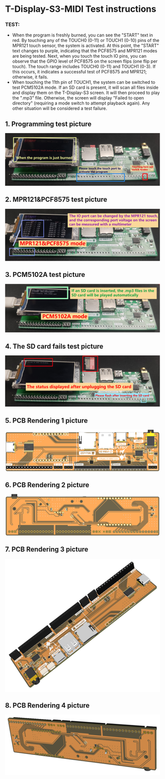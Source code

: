<!--
 * @Description:T-Display-S3-MIDI Test instructions
 * @version: V1.0.0
 * @Author: LILYGO_L
 * @Date: 2023-07-10 11:24:19
 * @LastEditors: LILYGO_L
 * @LastEditTime: 2023-07-13 19:23:28
 * @License: GPL 3.0
-->
# T-Display-S3-MIDI Test instructions

### TEST:
* When the program is freshly burned, you can see the "START" text in red. By touching any of the TOUCH0 (0-11) or TOUCH1 (0-10) pins of the MPR121 touch sensor, the system is activated. At this point, the "START" text changes to purple, indicating that the PCF8575 and MPR121 modes are being tested. Next, when you touch the touch IO pins, you can observe that the GPIO level of PCF8575 on the screen flips (one flip per touch). The touch range includes TOUCH0 (0-11) and TOUCH1 (0-3). If this occurs, it indicates a successful test of PCF8575 and MPR121; otherwise, it fails.
* When touching the 11th pin of TOUCH1, the system can be switched to test PCM5102A mode. If an SD card is present, it will scan all files inside and display them on the T-Display-S3 screen. It will then proceed to play the ".mp3" file. Otherwise, the screen will display "Failed to open directory" (requiring a mode switch to attempt playback again). Any other situation will be considered a test failure.

## 1. Programming test picture
![](01.jpg)

## 2. MPR121&PCF8575 test picture
![](02.jpg)

## 3. PCM5102A test picture
![](03.jpg)

## 4. The SD card fails test picture
![](04.jpg)

## 5. PCB Rendering 1 picture
![](05.png)

## 6. PCB Rendering 2 picture
![](06.png)

## 7. PCB Rendering 3 picture
![](07.png)

## 8. PCB Rendering 4 picture
![](08.png)
